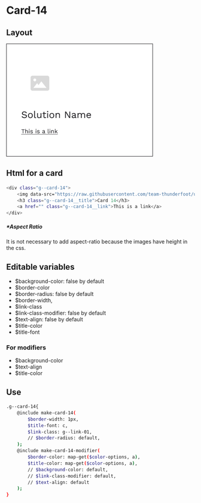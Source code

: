 # Card-14

## Layout

![alt text][card-14]

[card-14]: /src/img/global-components/card/card-14.png

## Html for a card

```sh
<div class="g--card-14">
    <img data-src="https://raw.githubusercontent.com/team-thunderfoot/ui/main/src/img/global-components/card/card-img-placeholder.png" src="/src/img/global-components/placeholder.jpg" alt="alt text" class="g--card-14__media g--lazy-01">
    <h3 class="g--card-14__title">Card 14</h3>
    <a href="" class="g--card-14__link">This is a link</a>
</div>
```

##### \*Aspect Ratio

It is not necessary to add aspect-ratio because the images have height in the css.

## Editable variables

- $background-color: false by default
- $border-color
- $border-radius: false by default
- $border-width,
- $link-class
- $link-class-modifier: false by default
- $text-align: false by default
- $title-color
- $title-font

### For modifiers

- $background-color
- $text-align
- $title-color

## Use

```sh
.g--card-14{
    @include make-card-14(
        $border-width: 1px,
        $title-font: c,
        $link-class: g--link-01,
        // $border-radius: default,
    );
    @include make-card-14-modifier(
        $border-color: map-get($color-options, a),
        $title-color: map-get($color-options, a),
        // $background-color: default,
        // $link-class-modifier: default,
        // $text-align: default
    );
}
```

